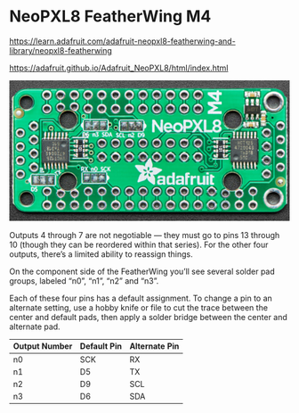 # NeoPXL8 FeatherWing M4

https://learn.adafruit.com/adafruit-neopxl8-featherwing-and-library/neopxl8-featherwing

https://adafruit.github.io/Adafruit_NeoPXL8/html/index.html

![](neopxl8-m4.jpg)

Outputs 4 through 7 are not negotiable — they must go to pins 13 through 10 (though they can be reordered within that series). For the other four outputs, there’s a limited ability to reassign things.

On the component side of the FeatherWing you’ll see several solder pad groups, labeled “n0”, “n1”, “n2” and “n3”.

Each of these four pins has a default assignment. To change a pin to an alternate setting, use a hobby knife or file to cut the trace between the center and default pads, then apply a solder bridge between the center and alternate pad.

Output Number|Default Pin|Alternate Pin
--|--|--
n0|SCK|RX
n1|D5|TX
n2|D9|SCL
n3|D6|SDA
